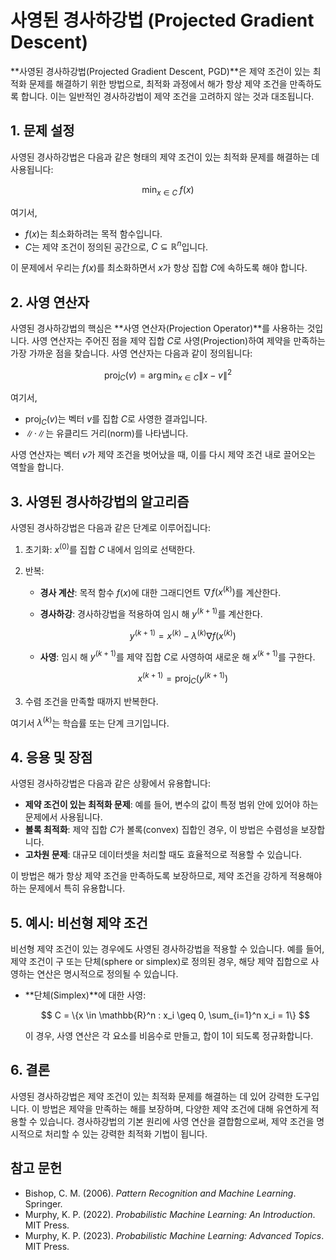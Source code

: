 # 사영된 경사하강법 (Projected Gradient Descent)

**사영된 경사하강법(Projected Gradient Descent, PGD)**은 제약 조건이 있는 최적화 문제를 해결하기 위한 방법으로, 최적화 과정에서 해가 항상 제약 조건을 만족하도록 합니다. 이는 일반적인 경사하강법이 제약 조건을 고려하지 않는 것과 대조됩니다.

## 1. 문제 설정

사영된 경사하강법은 다음과 같은 형태의 제약 조건이 있는 최적화 문제를 해결하는 데 사용됩니다:

$$
\min_{x \in C} \; f(x)
$$

여기서,
- $f(x)$는 최소화하려는 목적 함수입니다.
- $C$는 제약 조건이 정의된 공간으로, $C \subseteq \mathbb{R}^n$입니다.

이 문제에서 우리는 $f(x)$를 최소화하면서 $x$가 항상 집합 $C$에 속하도록 해야 합니다.

## 2. 사영 연산자

사영된 경사하강법의 핵심은 **사영 연산자(Projection Operator)**를 사용하는 것입니다. 사영 연산자는 주어진 점을 제약 집합 $C$로 사영(Projection)하여 제약을 만족하는 가장 가까운 점을 찾습니다. 사영 연산자는 다음과 같이 정의됩니다:

$$
\text{proj}_{C}(v) = \arg\min_{x \in C} \| x - v \|^2
$$

여기서,
- $\text{proj}_{C}(v)$는 벡터 $v$를 집합 $C$로 사영한 결과입니다.
- $\| \cdot \|$는 유클리드 거리(norm)를 나타냅니다.

사영 연산자는 벡터 $v$가 제약 조건을 벗어났을 때, 이를 다시 제약 조건 내로 끌어오는 역할을 합니다.

## 3. 사영된 경사하강법의 알고리즘

사영된 경사하강법은 다음과 같은 단계로 이루어집니다:

1. 초기화: $x^{(0)}$를 집합 $C$ 내에서 임의로 선택한다.
2. 반복:
   - **경사 계산**: 목적 함수 $f(x)$에 대한 그래디언트 $\nabla f(x^{(k)})$를 계산한다.
   - **경사하강**: 경사하강법을 적용하여 임시 해 $y^{(k+1)}$를 계산한다.
   
     $$
     y^{(k+1)} = x^{(k)} - \lambda^{(k)} \nabla f(x^{(k)})
     $$
   
   - **사영**: 임시 해 $y^{(k+1)}$를 제약 집합 $C$로 사영하여 새로운 해 $x^{(k+1)}$를 구한다.
   
     $$
     x^{(k+1)} = \text{proj}_{C}(y^{(k+1)})
     $$

3. 수렴 조건을 만족할 때까지 반복한다.

여기서 $\lambda^{(k)}$는 학습률 또는 단계 크기입니다.

## 4. 응용 및 장점

사영된 경사하강법은 다음과 같은 상황에서 유용합니다:

- **제약 조건이 있는 최적화 문제**: 예를 들어, 변수의 값이 특정 범위 안에 있어야 하는 문제에서 사용됩니다.
- **볼록 최적화**: 제약 집합 $C$가 볼록(convex) 집합인 경우, 이 방법은 수렴성을 보장합니다.
- **고차원 문제**: 대규모 데이터셋을 처리할 때도 효율적으로 적용할 수 있습니다.

이 방법은 해가 항상 제약 조건을 만족하도록 보장하므로, 제약 조건을 강하게 적용해야 하는 문제에서 특히 유용합니다.

## 5. 예시: 비선형 제약 조건

비선형 제약 조건이 있는 경우에도 사영된 경사하강법을 적용할 수 있습니다. 예를 들어, 제약 조건이 구 또는 단체(sphere or simplex)로 정의된 경우, 해당 제약 집합으로 사영하는 연산은 명시적으로 정의될 수 있습니다.

- **단체(Simplex)**에 대한 사영:
  
  $$
  C = \{x \in \mathbb{R}^n : x_i \geq 0, \sum_{i=1}^n x_i = 1\}
  $$
  
  이 경우, 사영 연산은 각 요소를 비음수로 만들고, 합이 1이 되도록 정규화합니다.

## 6. 결론

사영된 경사하강법은 제약 조건이 있는 최적화 문제를 해결하는 데 있어 강력한 도구입니다. 이 방법은 제약을 만족하는 해를 보장하며, 다양한 제약 조건에 대해 유연하게 적용할 수 있습니다. 경사하강법의 기본 원리에 사영 연산을 결합함으로써, 제약 조건을 명시적으로 처리할 수 있는 강력한 최적화 기법이 됩니다.

## 참고 문헌

- Bishop, C. M. (2006). *Pattern Recognition and Machine Learning*. Springer.
- Murphy, K. P. (2022). *Probabilistic Machine Learning: An Introduction*. MIT Press.
- Murphy, K. P. (2023). *Probabilistic Machine Learning: Advanced Topics*. MIT Press.
